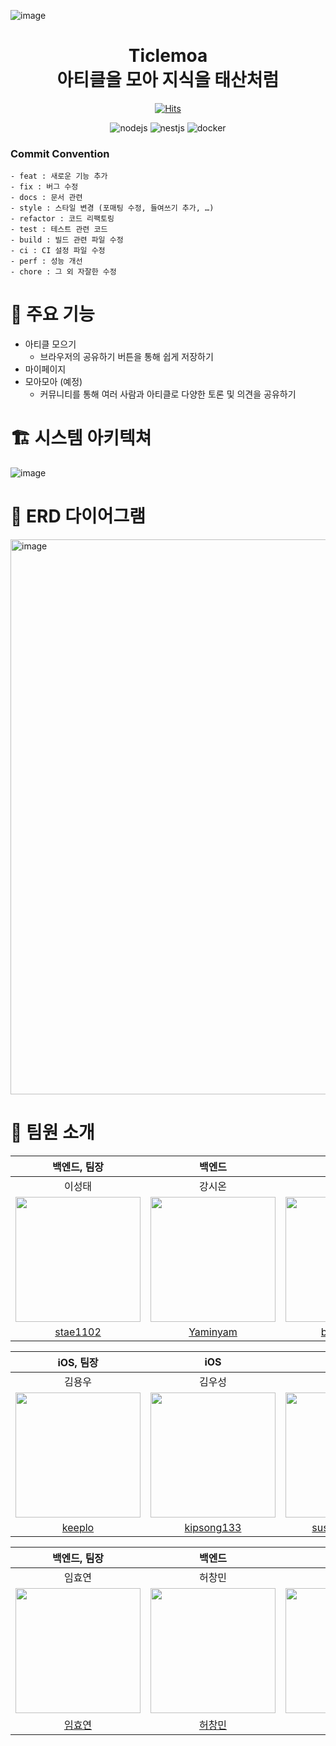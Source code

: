 ![image](https://user-images.githubusercontent.com/31057849/212338456-042c6374-0719-40e5-9aa6-666ccde5b3ab.png)

<div align="center">

<h1>Ticlemoa</br>아티클을 모아 지식을 태산처럼</h1>

[![Hits](https://hits.seeyoufarm.com/api/count/incr/badge.svg?url=https%3A%2F%2Fgithub.com%2Fdepromeet%2Fticlemoa-backend&count_bg=%2379C83D&title_bg=%23555555&icon=&icon_color=%23E7E7E7&title=hits&edge_flat=false)](https://hits.seeyoufarm.com)

![nodejs](https://img.shields.io/badge/node-16.17.0-%23339933?style=flat&logo=Node.js)
![nestjs](https://img.shields.io/badge/nest-9.1.4-%23E0234E?style=flat&logo=NestJS)
![docker](https://img.shields.io/badge/docker-20.10.21-%232496ED?style=flat&logo=Docker)

</div>

### Commit Convention

```
- feat : 새로운 기능 추가
- fix : 버그 수정
- docs : 문서 관련
- style : 스타일 변경 (포매팅 수정, 들여쓰기 추가, …)
- refactor : 코드 리팩토링
- test : 테스트 관련 코드
- build : 빌드 관련 파일 수정
- ci : CI 설정 파일 수정
- perf : 성능 개선
- chore : 그 외 자잘한 수정
```

# 🚀 주요 기능

- 아티클 모으기
  - 브라우저의 공유하기 버튼을 통해 쉽게 저장하기
- 마이페이지
- 모아모아 (예정)
  - 커뮤니티를 통해 여러 사람과 아티클로 다양한 토론 및 의견을 공유하기

# 🏗 시스템 아키텍쳐

![image](https://user-images.githubusercontent.com/83271772/211965221-59743b7c-18b9-4ee9-a8bc-c1615b68ea43.png)

# 🧩 ERD 다이어그램

<img width="888" alt="image" src="https://user-images.githubusercontent.com/31057849/211810874-00c4a8ed-a15d-46be-b5fc-662746c7cea9.png">

# 👥 팀원 소개

|                                                          백엔드, 팀장                                                           |                                                            백엔드                                                             |                                                             백엔드                                                              |
| :-----------------------------------------------------------------------------------------------------------------------------: | :---------------------------------------------------------------------------------------------------------------------------: | :-----------------------------------------------------------------------------------------------------------------------------: |
|                                                             이성태                                                              |                                                            강시온                                                             |                                                             송은우                                                              |
| <img src="https://user-images.githubusercontent.com/31057849/211719454-a4828202-e722-482a-bcb0-10277396c81d.png" width="200" /> | <img src="https://user-images.githubusercontent.com/79798443/206142768-d6a0d84d-26d3-43bd-a27d-7ed163c01271.png" width="200"> | <img src="https://user-images.githubusercontent.com/31057849/211719676-0f991952-82e9-4129-8f3d-2e453f064716.png" width="200" /> |
|                                             [stae1102](https://github.com/stae1102)                                             |                                            [Yaminyam](https://github.com/Yaminyam)                                            |                                           [be-student](https://github.com/be-student)                                           |

|                                                            iOS, 팀장                                                            |                                      iOS                                       |                                      iOS                                       |                                      iOS                                       |
| :-----------------------------------------------------------------------------------------------------------------------------: | :----------------------------------------------------------------------------: | :----------------------------------------------------------------------------: | :----------------------------------------------------------------------------: |
|                                                             김용우                                                              |                                     김우성                                     |                                     신재웅                                     |                                     차요셉                                     |
| <img src="https://user-images.githubusercontent.com/83271772/212342051-40e79615-81a6-45ed-8497-0b4b3d5da276.png" width="200" /> | <img src="https://avatars.githubusercontent.com/u/65879950?v=4" width="200" /> | <img src="https://avatars.githubusercontent.com/u/81242125?v=4" width="200" /> | <img src="https://avatars.githubusercontent.com/u/35060252?v=4" width="200" /> |
|                                               [keeplo](https://github.com/keeplo)                                               |                  [kipsong133](https://github.com/kipsong133)                   |             [sustainable-git](https://github.com/sustainable-git)              |                   [joseph704](https://github.com/joseph704)                    |

|                                                          백엔드, 팀장                                                           |                                                            백엔드                                                             |                                                             백엔드                                                              |
| :-----------------------------------------------------------------------------------------------------------------------------: | :---------------------------------------------------------------------------------------------------------------------------: | :-----------------------------------------------------------------------------------------------------------------------------: |
|                                                             임효연                                                              |                                                            허창민                                                             |                                                             형성현                                                              |
| <img src="https://user-images.githubusercontent.com/83271772/212343731-6332432b-cae8-42b5-8667-d0a8b18d34be.png" width="200" /> | <img src="https://user-images.githubusercontent.com/83271772/212343731-6332432b-cae8-42b5-8667-d0a8b18d34be.png" width="200"> | <img src="https://user-images.githubusercontent.com/83271772/212343731-6332432b-cae8-42b5-8667-d0a8b18d34be.png" width="200" /> |
|                                                           [임효연]()                                                            |                                                          [허창민]()                                                           |                                                           [형성현]()                                                            |
